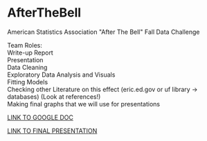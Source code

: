 # AfterTheBell
American Statistics Association "After The Bell" Fall Data Challenge


Team Roles:  
Write-up Report  
Presentation  
Data Cleaning  
Exploratory Data Analysis and Visuals  
Fitting Models  
Checking other Literature on this effect (eric.ed.gov or uf library -> databases) (Look at references!)  
Making final graphs that we will use for presentations  


[LINK TO GOOGLE DOC](https://docs.google.com/document/d/1WIcwleqcFG44S19cIntDfs3K7vTZSE4lAQ7fsYRf3FM/edit?pli=1)

[LINK TO FINAL PRESENTATION](https://uflorida-my.sharepoint.com/:p:/g/personal/zachary_allen_ufl_edu/EWKI_uLW4d9Li1ds4uSG-bIBBesV2h6zssBmWYR3fulJOA?e=MUyxnd)
